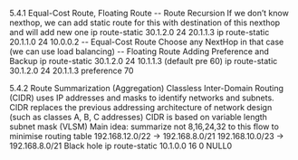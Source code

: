 5.4.1 Equal-Cost Route, Floating Route
-- Route Recursion
If we don’t know nexthop, we can add static route for this with destination of this nexthop and will add new one
ip route-static 30.1.2.0 24 20.1.1.3
ip route-static 20.1.1.0 24 10.0.0.2
-- Equal-Cost Route
Choose any NextHop in that case (we can use load balancing)
-- Floating Route
Adding Preference and Backup
ip route-static 30.1.2.0 24 10.1.1.3 (default pre 60)
ip route-static 30.1.2.0 24 20.1.1.3 preference 70

5.4.2 Route Summarization (Aggregation)
Classless Inter-Domain Routing (CIDR) uses IP addresses and masks to identify networks and subnets. CIDR replaces the previous addressing architecture of network design (such as classes A, B, C addresses)
CIDR is based on variable length subnet mask (VLSM)
Main idea: summarize not 8,16,24,32 to this flow to minimise routing table
192.168.12.0/22 -> 192.168.8.0/21
192.168.10.0/23 -> 192.168.8.0/21
Black hole
ip route-static 10.1.0.0 16 0 NULL0